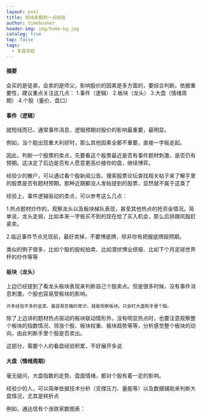 ```yaml
---
layout: post
title: 短线卖股的一点经验
author: timebusker
header-img: img/home-bg.jpg
catalog: true
top: false
tags:
  - 复盘总结
---
```

#### 摘要

会买的是徒弟，会卖的是师父，影响股价的因素是多方面的，要综合判断。依据重要性，建议重点关注这几点：
1.事件（逻辑）
2.板块（龙头）
3.大盘（情绪周期）
4.个股（量价、盘口）

#### **事件（逻辑）**
就短线而已，通常事件消息、逻辑预期对股价的影响最重要，最明显。

例如，当个股出现重大利好时，那么其他因素全都不重要，直接一字板走起。

因此，判断一个股票的卖点，先要看这个股票最近是否有事件题材刺激，是否仍有预期。这决定了后边是否有人愿意更高价接你的盘，继续博弈。

经验少的散户，可以通过看个股新闻公告、搜索股票论坛查找相关帖子来了解手里的股票是否有题材预期。那种近期都没人发帖提到的股票，显然就不属于这类了

经验上，事件逻辑驱动的卖点，可以参考这么几点：  

1.热点题材炒作的，观察龙头以及板块梯队表现，甚至其他热点的抢资金情况。简单说，龙头走弱，比如本来一字板买不到的现在给了买入机会，那么后排跟风股赶紧卖。

2.临近事件节点兑现前，最好卖掉，不要博底牌，除非你有把握底牌超预期。

类似的例子很多，比如个股的股权拍卖、比如潜伏博业绩报、比如下个月足球世界杯的炒作等等

#### **板块（龙头）**
上边已经提到了看龙头板块表现来判断自己个股卖点。但是很多时候，没有事件消息刺激，个股也容易受板块的影响。

``许多经验不多的韭菜，最容易忽略的常识，就是观察板块。只会盯大盘和手里个股。``

除了上边讲的题材热点驱动的板块联动情形外，没有明显热点时，也要注意观察整个板块的指数情况、领涨个股、板块权重、板块趋势等等，分析感觉整个板块的动向，由此判断手里个股是否卖出。

这部分，需要个人的看盘经验积累，不好展开多说

#### **大盘（情绪周期）**
毫无疑问，大盘指数的走势、盘面情绪，都对个股有着一定的影响。

经验少的人，可以简单依据技术分析（支撑压力、量能等）以及数据辅助来判断大盘情况，尤其是转折点

例如，通达信有个涨跌家数图表：








